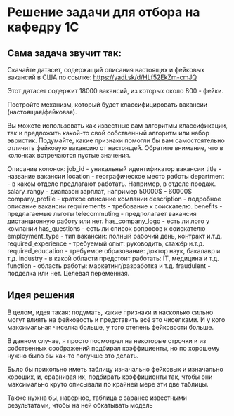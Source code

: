 # Решение задачи для отбора на кафедру 1С

## Сама задача звучит так:

Скачайте датасет, содержащий описания настоящих и фейковых вакансий в США по ссылке:
https://yadi.sk/d/HLf52EkZm-cmJQ

Этот датасет содержит 18000 вакансий, из которых около 800 - фейки.

Постройте механизм, который будет классифицировать вакансии (настоящая/фейковая). 

Вы можете использовать как известные вам алгоритмы классификации, так и предложить какой-то свой собственный алгоритм или набор эвристик. Подумайте, какие признаки помогли бы вам самостоятельно отличить фейковую вакансию от настоящей. Обратите внимание, что в колонках встречаются пустые значения.

Описание колонок:
job_id - уникальный идентификатор вакансии
title - название вакансии
location - географическое место работы
department - в каком отделе предлагают работать. Например, в отделе продаж.
salary_rangy - диапазон зарплат, например 50000$ - 60000$
company_profile - краткое описание компании
description - подробное описание вакансии
requirements - требование к соискателю.
benefits - предлагаемые льготы
telecommuting  - предполагает вакансия дистанционную работу или нет.
has_company_logo - есть ли лого у компании
has_questions - есть ли список вопросов к соискателю
employment_type - тип вакансии: полный рабочий день, контракт и.т.д.
required_experience - требуемый опыт: руководить, стажёр и.т.д.
required_education - требуемое образование: доктор наук, бакалавр и т.д.
industry - в какой области предстоит работать: IT, медицина и т.д.
function - область работы: маркетинг/разработка и т.д.
fraudulent - подделка или нет. Целевая переменная.



## Идея решения
В целом, идея такая: подумать, какие признаки и насколько сильно могут влиять на фейковость и представить всё это чиселками. И у кого максимальная чиселка больше, у того степень фейковости больше.

В данном случае, я просто посмотрел на некоторые строчки и из собственных соображений подбирал коэффициенты, но по хорошему нужно было бы как-то получше это делать. 

Было бы прикольно иметь таблицу изначально фейковых и изначально хороших, и, сравнивая их, подбирать коэффициенты так, чтобы они максимально круто описывали по крайней мере эти две таблицы.

Также нужна бы, наверное, таблица с заранее известными результатами, чтобы на ней обкатывать модель


